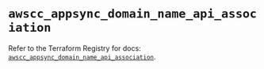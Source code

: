 # `awscc_appsync_domain_name_api_association`

Refer to the Terraform Registry for docs: [`awscc_appsync_domain_name_api_association`](https://registry.terraform.io/providers/hashicorp/awscc/0.70.0/docs/resources/appsync_domain_name_api_association).

